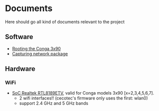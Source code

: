 # Documents

Here should go all kind of documents relevant to the project

## Software
* [Rooting the Conga 3x90](rooting-conga-3x90.md)
* [Capturing network package](capture-network-packets.md)

## Hardware

### WiFi

* [SoC Realtek RTL8189ETV](Wifi-Soc-RTL8189ETV-datasheet.pdf), valid for Conga models 3x90 [x=2,3,4,5,6,7].
	* 2 wifi interfaces!! (cecotec's firmware only uses the first: wlan0)
	* support 2.4 GHz and 5 GHz bands
